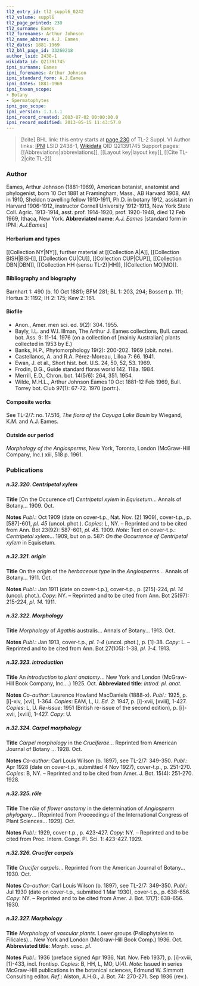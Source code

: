 ```yaml
---
tl2_entry_id: tl2_suppl6_0242
tl2_volume: suppl6
tl2_page_printed: 230
tl2_surname: Eames
tl2_forenames: Arthur Johnson
tl2_name_abbrev: A.J. Eames
tl2_dates: 1881-1969
tl2_bhl_page_id: 33260218
author_lsid: 2438-1
wikidata_id: Q21391745
ipni_surname: Eames
ipni_forenames: Arthur Johnson
ipni_standard_form: A.J.Eames
ipni_dates: 1881-1969
ipni_taxon_scope: 
- Botany
- Spermatophytes
ipni_geo_scope: 
ipni_version: 1.1.1.1
ipni_record_created: 2003-07-02 00:00:00.0
ipni_record_modified: 2013-05-15 11:43:57.0
---
```


> [!cite] BHL link: this entry starts at [page 230](https://www.biodiversitylibrary.org/page/33260218) of TL-2 Suppl. VI
> Author links: [IPNI](https://www.ipni.org/a/2438-1) LSID 2438-1, [Wikidata](https://www.wikidata.org/wiki/Q21391745) QID Q21391745
> Support pages: [[Abbreviations|abbreviations]], [[Layout key|layout key]], [[Cite TL-2|cite TL-2]]

### Author

Eames, Arthur Johnson (1881-1969), American botanist, anatomist and phylogenist, born 10 Oct 1881 at Framingham, Mass., AB Harvard 1908, AM in 1910, Sheldon travelling fellow 1910-1911, Ph.D. in botany 1912, assistant in Harvard 1906-1912, instructor Cornell University 1912-1913, New York State Coll. Agric. 1913-1914, asst. prof. 1914-1920, prof. 1920-1948, died 12 Feb 1969, Ithaca, New York. 
**Abbreviated name**: *A.J. Eames* \[standard form in IPNI: *A.J.Eames*\]

#### Herbarium and types

[[Collection NY|NY]], further material at [[Collection A|A]], [[Collection BISH|BISH]], [[Collection CU|CU]], [[Collection CUP|CUP]], [[Collection DBN|DBN]], [[Collection HH (sensu TL-2)|HH]], [[Collection MO|MO]].

#### Bibliography and biography

Barnhart 1: 490 (b. 10 Oct 1881); BFM 281; BL 1: 203, 294; Bossert p. 111; Hortus 3: 1192; IH 2: 175; Kew 2: 161.

#### Biofile

- Anon., Amer. men sci. ed. 9(2): 304. 1955.
- Bayly, I.L. and W.I. Illman, The Arthur J. Eames collections, Bull. canad. bot. Ass. 9: 11-14. 1976 (on a collection of \[mainly Australian\] plants collected in 1953 by E.)
- Banks, H.P., Phytomorphology 19(2): 200-202. 1969 (obit. note).
- Castellanos, A. and R.A. Pérez-Moreau, Lilloa 7: 66. 1941.
- Ewan, J. et al., Short hist. bot. U.S. 24, 50, 52, 53. 1969.
- Frodin, D.G., Guide standard floras world 142. 118a. 1984.
- Merrill, E.D., Chron. bot. 14(5/6): 264, 351. 1954.
- Wilde, M.H.L., Arthur Johnson Eames 10 Oct 1881-12 Feb 1969, Bull. Torrey bot. Club 97(1): 67-72. 1970 (portr.).

#### Composite works

See TL-2/7: no. 17.516, *The flora of the Cayuga Lake Basin* by Wiegand, K.M. and A.J. Eames.

#### Outside our period

*Morphology of the Angiosperms*, New York, Toronto, London (McGraw-Hill Company, Inc.) xiii, 518 p. 1961.

### Publications

##### n.32.320. Centripetal xylem

**Title**
\[On the Occurence of\] *Centripetal xylem* in *Equisetum*... Annals of Botany... 1909. Oct.

**Notes**
*Publ*.: Oct 1909 (date on cover-t.p., Nat. Nov. (2) 1909), cover-t.p., p. \[587\]-601, *pl. 45* (uncol. phot.). *Copies*: L, NY. – Reprinted and to be cited from Ann. Bot 23(92): 587-601, *pl. 45.* 1909.
*Note*: Text on cover-t.p.: *Centripetal xylem*... 1909, but on p. 587: *On the Occurrence of Centripetal xylem* in Equisetum.

##### n.32.321. origin

**Title**
On the *origin* of the *herbaceous type* in the *Angiosperms*... Annals of Botany... 1911. Oct.

**Notes**
*Publ*.: Jan 1911 (date on cover-t.p.), cover-t.p., p. \[215\]-224, *pl. 14* (uncol. phot.). *Copy*: NY. – Reprinted and to be cited from Ann. Bot 25(97): 215-224, *pl. 14.* 1911.

##### n.32.322. Morphology

**Title**
*Morphology* of *Agathis* australis... Annals of Botany... 1913. Oct.

**Notes**
*Publ*.: Jan 1913, cover-t.p., *pl. 1-4* (uncol. phot.), p. \[1\]-38. *Copy*: L. – Reprinted and to be cited from Ann. Bot 27(105): 1-38, *pl. 1-4.* 1913.

##### n.32.323. introduction

**Title**
An *introduction* to *plant anatomy*... New York and London (McGraw-Hill Book Company, Inc....) 1925. Oct.
**Abbreviated title**: *Introd. pl. anat.*

**Notes**
*Co-author*: Laurence Howland MacDaniels (1888-x).
*Publ*.: 1925, p. \[i\]-xiv, \[xvi\], 1-364. *Copies*: EAM, L, U.
*Ed. 2*: 1947, p. \[i\]-xvii, \[xviii\], 1-427. *Copies*: L, U.
*Re-issue*: 1951 (British re-issue of the second edition), p. \[i\]-xvii, \[xviii\], 1-427. *Copy*: U.

##### n.32.324. Carpel morphology

**Title**
*Carpel morphology* in the *Cruciferae*... Reprinted from American Journal of Botany ... 1928. Oct.

**Notes**
*Co-author*: Carl Louis Wilson (b. 1897), see TL-2/7: 349-350.
*Publ*.: Apr 1928 (date on cover-t.p., submitted 4 Nov 1927), cover-t.p., p. 251-270. *Copies*: B, NY. – Reprinted and to be cited from Amer. J. Bot. 15(4): 251-270. 1928.

##### n.32.325. rôle

**Title**
The *rôle* of *flower anatomy* in the determination of *Angiosperm phylogeny*... \[Reprinted from Proceedings of the International Congress of Plant Sciences... 1929\]. Oct.

**Notes**
*Publ*.: 1929, cover-t.p., p. 423-427. *Copy*: NY. – Reprinted and to be cited from Proc. Intern. Congr. Pl. Sci. 1: 423-427. 1929.

##### n.32.326. Crucifer carpels

**Title**
*Crucifer carpels*... Reprinted from the American Journal of Botany... 1930. Oct.

**Notes**
*Co-author*: Carl Louis Wilson (b. 1897), see TL-2/7: 349-350.
*Publ*.: Jul 1930 (date on cover-t.p., submitted 1 Mar 1930), cover-t.p., p. 638-656. *Copy*: NY. – Reprinted and to be cited from Amer. J. Bot. 17(7): 638-656. 1930.

##### n.32.327. Morphology

**Title**
*Morphology* of *vascular plants*. Lower groups (Psilophytales to Filicales)... New York and London (McGraw-Hill Book Comp.) 1936. Oct.
**Abbreviated title**: *Morph. vasc. pl.*

**Notes**
*Publ*.: 1936 (preface signed Apr 1936, Nat. Nov. Feb 1937), p. \[i\]-xviii, \[1\]-433, incl. frontisp.
*Copies*: B, HH, L, MO, U(4).
*Note*: Issued in series McGraw-Hill publications in the botanical sciences, Edmund W. Simmott Consulting editor.
*Ref*.: Alston, A.H.G., J. Bot. 74: 270-271. Sep 1936 (rev.).


